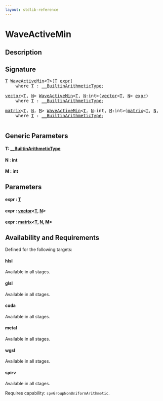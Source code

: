 ```yaml
---
layout: stdlib-reference
---
```


# WaveActiveMin

## Description





## Signature 

<pre>
<a href="waveactivemin-04a.html#typeparam-T" class="code_type">T</a> <a href="waveactivemin-04a.html">WaveActiveMin</a>&lt;<a href="waveactivemin-04a.html#typeparam-T" class="code_type">T</a>&gt;(<a href="waveactivemin-04a.html#typeparam-T" class="code_type">T</a> <a href="waveactivemin-04a.html#decl-expr" class="code_param">expr</a>)
    <span class='code_keyword'>where</span> <a href="waveactivemin-04a.html#typeparam-T" class="code_type">T</a> : <a href="index.html" class="code_type">__BuiltinArithmeticType</a>;

<a href="index.html" class="code_type">vector</a>&lt;<a href="waveactivemin-04a.html#typeparam-T" class="code_type">T</a>, <a href="waveactivemin-04a.html#decl-N" class="code_var">N</a>&gt; <a href="waveactivemin-04a.html">WaveActiveMin</a>&lt;<a href="waveactivemin-04a.html#typeparam-T" class="code_type">T</a>, <a href="waveactivemin-04a.html#decl-N" class="code_var">N</a>:<span class="code_keyword">int</span>&gt;(<a href="index.html" class="code_type">vector</a>&lt;<a href="waveactivemin-04a.html#typeparam-T" class="code_type">T</a>, <a href="waveactivemin-04a.html#decl-N" class="code_var">N</a>&gt; <a href="waveactivemin-04a.html#decl-expr" class="code_param">expr</a>)
    <span class='code_keyword'>where</span> <a href="waveactivemin-04a.html#typeparam-T" class="code_type">T</a> : <a href="index.html" class="code_type">__BuiltinArithmeticType</a>;

<a href="index.html" class="code_type">matrix</a>&lt;<a href="waveactivemin-04a.html#typeparam-T" class="code_type">T</a>, <a href="waveactivemin-04a.html#decl-N" class="code_var">N</a>, <a href="waveactivemin-04a.html#decl-M" class="code_var">M</a>&gt; <a href="waveactivemin-04a.html">WaveActiveMin</a>&lt;<a href="waveactivemin-04a.html#typeparam-T" class="code_type">T</a>, <a href="waveactivemin-04a.html#decl-N" class="code_var">N</a>:<span class="code_keyword">int</span>, <a href="waveactivemin-04a.html#decl-M" class="code_var">M</a>:<span class="code_keyword">int</span>&gt;(<a href="index.html" class="code_type">matrix</a>&lt;<a href="waveactivemin-04a.html#typeparam-T" class="code_type">T</a>, <a href="waveactivemin-04a.html#decl-N" class="code_var">N</a>, <a href="waveactivemin-04a.html#decl-M" class="code_var">M</a>&gt; <a href="waveactivemin-04a.html#decl-expr" class="code_param">expr</a>)
    <span class='code_keyword'>where</span> <a href="waveactivemin-04a.html#typeparam-T" class="code_type">T</a> : <a href="index.html" class="code_type">__BuiltinArithmeticType</a>;

</pre>

## Generic Parameters

####  <a id="typeparam-T"></a>T: [\_\_BuiltinArithmeticType](../interfaces/0_builtinarithmetictype-029j/index)
####  <a id="decl-N"></a>N  : int
####  <a id="decl-M"></a>M  : int

## Parameters

####  <a id="decl-expr"></a>expr  : [T](waveactivemin-04a#typeparam-T)
####  <a id="decl-expr"></a>expr  : [vector](../types/vector/index)\<[T](../types/vector/index#typeparam-T), [N](../types/vector/index#decl-N)\>
####  <a id="decl-expr"></a>expr  : [matrix](../types/matrix/index)\<[T](../types/matrix/t-0), [N](../types/matrix/index#decl-N), [M](../types/matrix/index#decl-M)\>

## Availability and Requirements

Defined for the following targets:

#### hlsl
Available in all stages.

#### glsl
Available in all stages.

#### cuda
Available in all stages.

#### metal
Available in all stages.

#### wgsl
Available in all stages.

#### spirv
Available in all stages.

Requires capability: `spvGroupNonUniformArithmetic`.


